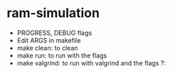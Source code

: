 # ram-simulation

- PROGRESS, DEBUG flags
- Edit ARGS in makefile
- make clean: to clean
- make run: to run with the flags
- make valgrind: to run with valgrind and the flags
?:
